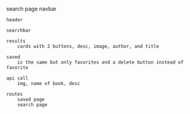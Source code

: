 search page
    navbar

    header

    searchbar

    results
        cards with 2 buttons, desc, image, author, and title

    saved 
        is the same but only favorites and a delete button instead of favorite

    api call
        img, name of book, desc

    routes
        saved page
        search page
